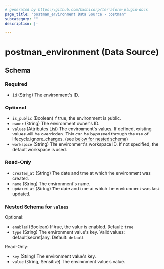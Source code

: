 ```yaml
---
# generated by https://github.com/hashicorp/terraform-plugin-docs
page_title: "postman_environment Data Source - postman"
subcategory: ""
description: |-
  
---
```


# postman_environment (Data Source)





<!-- schema generated by tfplugindocs -->
## Schema

### Required

- `id` (String) The environment's ID.

### Optional

- `is_public` (Boolean) If true, the environment is public.
- `owner` (String) The environment owner's ID.
- `values` (Attributes List) The environment's values. If defined, existing values will be overridden. This can be bypassed through the use of lifecycle.ignore_changes. (see [below for nested schema](#nestedatt--values))
- `workspace` (String) The environment's workspace ID. If not specified, the default workspace is used.

### Read-Only

- `created_at` (String) The date and time at which the environment was created.
- `name` (String) The environment's name.
- `updated_at` (String) The date and time at which the environment was last updated.

<a id="nestedatt--values"></a>
### Nested Schema for `values`

Optional:

- `enabled` (Boolean) If true, the value is enabled. Default: `true`
- `type` (String) The environment value's key. Valid values: default|secret|any. Default: `default`

Read-Only:

- `key` (String) The environment value's key.
- `value` (String, Sensitive) The environment value's value.


